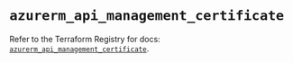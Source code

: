 # `azurerm_api_management_certificate`

Refer to the Terraform Registry for docs: [`azurerm_api_management_certificate`](https://registry.terraform.io/providers/hashicorp/azurerm/4.42.0/docs/resources/api_management_certificate).
